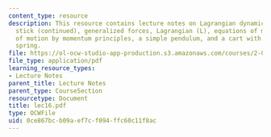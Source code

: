 ```yaml
---
content_type: resource
description: This resource contains lecture notes on Lagrangian dynamics, a falling
  stick (continued), generalized forces, Lagrangian (L), equations of motion, equation
  of motion by momentum principles, a simple pendulum, and a cart with pendulum and
  spring.
file: https://ol-ocw-studio-app-production.s3.amazonaws.com/courses/2-003j-dynamics-and-control-i-spring-2007/0ce867bcb09aef7cf094ffc60c11f8ac_lec16.pdf
file_type: application/pdf
learning_resource_types:
- Lecture Notes
parent_title: Lecture Notes
parent_type: CourseSection
resourcetype: Document
title: lec16.pdf
type: OCWFile
uid: 0ce867bc-b09a-ef7c-f094-ffc60c11f8ac
---
```

